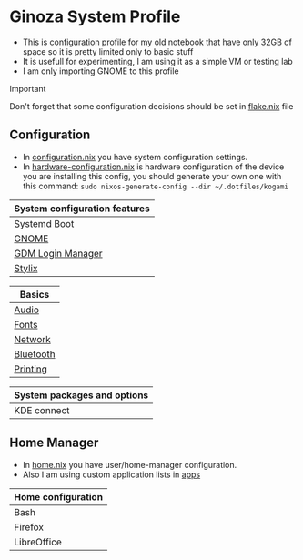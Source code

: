 # Ginoza System Profile

- This is configuration profile for my old notebook that have only 32GB of space so it is pretty limited only to basic stuff
- It is usefull for experimenting, I am using it as a simple VM or testing lab
- I am only importing GNOME to this profile

> [!IMPORTANT]
> Don't forget that some configuration decisions should be set in [flake.nix](../flake.nix) file

## Configuration

- In [configuration.nix](./configuration.nix) you have system configuration settings.
- In [hardware-configuration.nix](./hardware-configuration.nix) is hardware configuration of the device you are installing this config, you should generate your own one with this command: `sudo nixos-generate-config --dir ~/.dotfiles/kogami`

| System configuration features                                  |
| -------------------------------------------------------------- |
| Systemd Boot                                                   |
| [GNOME](../nixos/system/settings/desktops.nix)                 |
| [GDM Login Manager](../nixos/system/settings/loginManager.nix) |
| [Stylix](../nixos/system/settings/style.nix)                   |

| Basics                                            |
| ------------------------------------------------- |
| [Audio](../nixos/system/settings/audio.nix)       |
| [Fonts](../nixos/system/settings/fonts.nix)       |
| [Network](../nixos/system/settings/network.nix)   |
| [Bluetooth](../nixos/system/settings/network.nix) |
| [Printing](../nixos/system/settings/printing.nix) |

| System packages and options |
| --------------------------- |
| KDE connect                 |

## Home Manager

- In [home.nix](./home.nix) you have user/home-manager configuration.
- Also I am using custom application lists in [apps](../nixos/home/apps/)

| Home configuration |
| ------------------ |
| Bash               |
| Firefox            |
| LibreOffice        |
